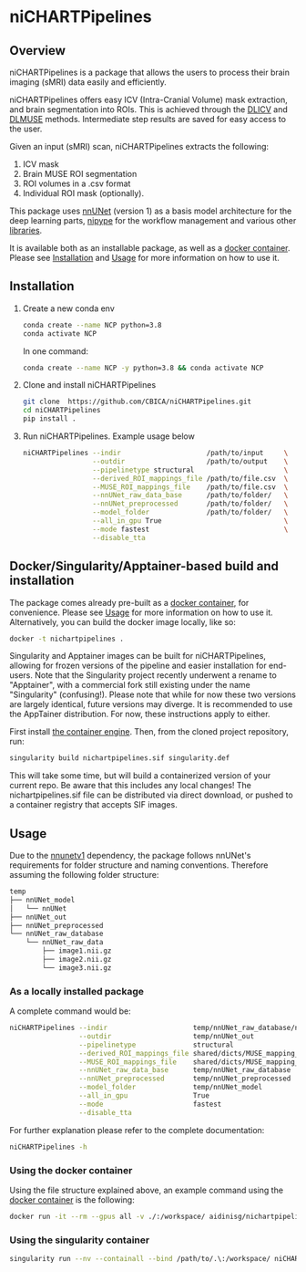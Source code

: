 # niCHARTPipelines

## Overview

niCHARTPipelines is a package that allows the users to process their brain imaging (sMRI) data easily and efficiently.

niCHARTPipelines offers easy ICV (Intra-Cranial Volume) mask extraction, and brain segmentation into ROIs. This is achieved through the [DLICV](https://github.com/CBICA/DLICV) and [DLMUSE](https://github.com/CBICA/DLMUSE) methods. Intermediate step results are saved for easy access to the user.

Given an input (sMRI) scan, niCHARTPipelines extracts the following:

1. ICV mask
2. Brain MUSE ROI segmentation
3. ROI volumes in a .csv format
4. Individual ROI mask (optionally).

This package uses [nnUNet](https://github.com/MIC-DKFZ/nnUNet/tree/nnunetv1) (version 1) as a basis model architecture for the deep learning parts, [nipype](https://nipy.org/packages/nipype/index.html) for the workflow management and various other [libraries](requirements.txt).

It is available both as an installable package, as well as a [docker container](https://hub.docker.com/repository/docker/aidinisg/nichartpipelines/general). Please see [Installation](#installation) and [Usage](#usage) for more information on how to use it.

## Installation

1. Create a new conda env

    ```bash
    conda create --name NCP python=3.8
    conda activate NCP
    ```

    In one command:

    ```bash
    conda create --name NCP -y python=3.8 && conda activate NCP
    ```

2. Clone and install niCHARTPipelines

    ```bash
    git clone  https://github.com/CBICA/niCHARTPipelines.git
    cd niCHARTPipelines
    pip install .
    ```

3. Run niCHARTPipelines. Example usage below

    ```bash
    niCHARTPipelines --indir                     /path/to/input     \
                     --outdir                    /path/to/output    \
                     --pipelinetype structural                      \
                     --derived_ROI_mappings_file /path/to/file.csv  \
                     --MUSE_ROI_mappings_file    /path/to/file.csv  \
                     --nnUNet_raw_data_base      /path/to/folder/   \
                     --nnUNet_preprocessed       /path/to/folder/   \
                     --model_folder              /path/to/folder/   \
                     --all_in_gpu True                              \
                     --mode fastest                                 \
                     --disable_tta
    ```

## Docker/Singularity/Apptainer-based build and installation

The package comes already pre-built as a [docker container](https://hub.docker.com/repository/docker/aidinisg/nichartpipelines/general), for convenience. Please see [Usage](#usage) for more information on how to use it. Alternatively, you can build the docker image locally, like so:

```bash
docker -t nichartpipelines .
```

Singularity and Apptainer images can be built for niCHARTPipelines, allowing for frozen versions of the pipeline and easier installation for end-users.
Note that the Singularity project recently underwent a rename to "Apptainer", with a commercial fork still existing under the name "Singularity" (confusing!).
Please note that while for now these two versions are largely identical, future versions may diverge. It is recommended to use the AppTainer distribution. For now, these instructions apply to either.

First install [the container engine](https://apptainer.org/admin-docs/3.8/installation.html).
Then, from the cloned project repository, run:

```bash
singularity build nichartpipelines.sif singularity.def
```

This will take some time, but will build a containerized version of your current repo. Be aware that this includes any local changes!
The nichartpipelines.sif file can be distributed via direct download, or pushed to a container registry that accepts SIF images.

## Usage

Due to the [nnunetv1](https://github.com/MIC-DKFZ/nnUNet/tree/nnunetv1) dependency, the package follows nnUNet's requirements for folder structure and naming conventions. Therefore assuming the following folder structure:

```bash
temp
├── nnUNet_model
│   └── nnUNet
├── nnUNet_out
├── nnUNet_preprocessed
└── nnUNet_raw_database
    └── nnUNet_raw_data
        ├── image1.nii.gz
        ├── image2.nii.gz
        └── image3.nii.gz
```

### As a locally installed package

A complete command would be:

```bash
niCHARTPipelines --indir                     temp/nnUNet_raw_database/nnUNet_raw_data           \
                 --outdir                    temp/nnUNet_out                                    \
                 --pipelinetype              structural                                         \
                 --derived_ROI_mappings_file shared/dicts/MUSE_mapping_derived_rois.csv         \
                 --MUSE_ROI_mappings_file    shared/dicts/MUSE_mapping_consecutive_indices.csv  \
                 --nnUNet_raw_data_base      temp/nnUNet_raw_database                           \
                 --nnUNet_preprocessed       temp/nnUNet_preprocessed                           \
                 --model_folder              temp/nnUNet_model                                  \
                 --all_in_gpu                True                                               \
                 --mode                      fastest                                            \
                 --disable_tta
```

For further explanation please refer to the complete documentation:

```bash
niCHARTPipelines -h
```

### Using the docker container

Using the file structure explained above, an example command using the [docker container](https://hub.docker.com/repository/docker/aidinisg/nichartpipelines/general) is the following:

```bash
docker run -it --rm --gpus all -v ./:/workspace/ aidinisg/nichartpipelines:0.1.7 niCHARTPipelines -i temp/nnUNet_raw_database/nnUNet_raw_data/ -o temp/nnUNet_out/ -p structural --derived_ROI_mappings_file /niCHARTPipelines/shared/dicts/MUSE_mapping_derived_rois.csv --MUSE_ROI_mappings_file /niCHARTPipelines/shared/dicts/MUSE_mapping_consecutive_indices.csv --model_folder temp/nnUNet_model/ --nnUNet_raw_data_base temp/nnUNet_raw_database/ --nnUNet_preprocessed  temp/nnUNet_preprocessed/ --all_in_gpu True --mode fastest --disable_tta
```

### Using the singularity container

```bash
singularity run --nv --containall --bind /path/to/.\:/workspace/ niCHARTPipelines.simg niCHARTPipelines -i /workspace/temp/nnUNet_raw_data_base/nnUNet_raw_data/ -o /workspace/temp/nnUNet_out -p structural --derived_ROI_mappings_file /niCHARTPipelines/shared/dicts/MUSE_mapping_derived_rois.csv --MUSE_ROI_mappings_file /niCHARTPipelines/shared/dicts/MUSE_mapping_consecutive_indices.csv --nnUNet_raw_data_base /workspace/temp/nnUNet_raw_data_base/ --nnUNet_preprocessed /workspace/temp/nnUNet_preprocessed/ --model_folder /workspace/temp/nnUNet_model/ --all_in_gpu True --mode fastest --disable_tta
```
